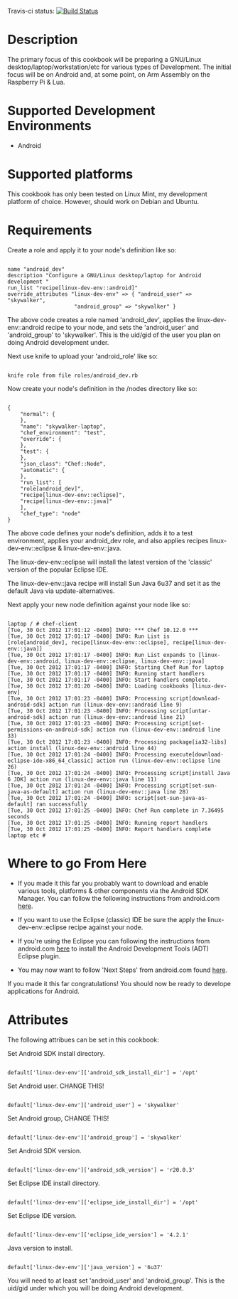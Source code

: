 Travis-ci status: [![Build Status](https://secure.travis-ci.org/jackl0phty/opschef-cookbook-linux-dev-env.png?branch=master)](http://travis-ci.org/jackl0phty/opschef-cookbook-linux-dev-env)

Description
===========

The primary focus of this cookbook will be preparing a GNU/Linux desktop/laptop/workstation/etc for various
types of Development.  The initial focus will be on Android and, at some point, on Arm Assembly on the
Raspberry Pi & Lua.

Supported Development Environments
==================================
* Android

Supported platforms
===================

This cookbook has only been tested on Linux Mint, my development platform of choice.
However, should work on Debian and Ubuntu.

Requirements
============

Create a role and apply it to your node's definition like so:
<pre><code>
name "android_dev"
description "Configure a GNU/Linux desktop/laptop for Android development "
run_list "recipe[linux-dev-env::android]"
override_attributes "linux-dev-env" => { "android_user" => "skywalker",
					 "android_group" => "skywalker" }
</pre></code>

The above code creates a role named 'android_dev', applies the linux-dev-env::android
recipe to your node, and sets the 'android_user' and 'android_group' to 'skywalker'.
This is the uid/gid of the user you plan on doing Android development under.

Next use knife to upload your 'android_role' like so:
<pre><code>
knife role from file roles/android_dev.rb
</pre></code>

Now create your node's definition in the /nodes directory like so:
<pre><code>
{
    "normal": {
    },
    "name": "skywalker-laptop",
    "chef_environment": "test",
    "override": {
    },
	"test": {
    },
    "json_class": "Chef::Node",
    "automatic": {
    },
    "run_list": [
	"role[android_dev]",
	"recipe[linux-dev-env::eclipse]",
	"recipe[linux-dev-env::java]"
    ],
    "chef_type": "node"
}
</pre></code>

The above code defines your node's definition, adds it to a test environment, applies your android_dev role, and 
also applies recipes linux-dev-env::eclipse & linux-dev-env::java.

The linux-dev-env::eclipse will install the latest version of the 'classic' version of the popular Eclipse IDE.

The linux-dev-env::java recipe will install Sun Java 6u37 and set it as the default Java via update-alternatives.
 
Next apply your new node definition against your node like so:
<pre><code>
laptop / # chef-client
[Tue, 30 Oct 2012 17:01:12 -0400] INFO: *** Chef 10.12.0 ***
[Tue, 30 Oct 2012 17:01:17 -0400] INFO: Run List is [role[android_dev], recipe[linux-dev-env::eclipse], recipe[linux-dev-env::java]]
[Tue, 30 Oct 2012 17:01:17 -0400] INFO: Run List expands to [linux-dev-env::android, linux-dev-env::eclipse, linux-dev-env::java]
[Tue, 30 Oct 2012 17:01:17 -0400] INFO: Starting Chef Run for laptop
[Tue, 30 Oct 2012 17:01:17 -0400] INFO: Running start handlers
[Tue, 30 Oct 2012 17:01:17 -0400] INFO: Start handlers complete.
[Tue, 30 Oct 2012 17:01:20 -0400] INFO: Loading cookbooks [linux-dev-env]
[Tue, 30 Oct 2012 17:01:23 -0400] INFO: Processing script[download-android-sdk] action run (linux-dev-env::android line 9)
[Tue, 30 Oct 2012 17:01:23 -0400] INFO: Processing script[untar-android-sdk] action run (linux-dev-env::android line 21)
[Tue, 30 Oct 2012 17:01:23 -0400] INFO: Processing script[set-permissions-on-android-sdk] action run (linux-dev-env::android line 33)
[Tue, 30 Oct 2012 17:01:23 -0400] INFO: Processing package[ia32-libs] action install (linux-dev-env::android line 44)
[Tue, 30 Oct 2012 17:01:24 -0400] INFO: Processing execute[download-eclipse-ide-x86_64_classic] action run (linux-dev-env::eclipse line 26)
[Tue, 30 Oct 2012 17:01:24 -0400] INFO: Processing script[install Java 6 JDK] action run (linux-dev-env::java line 11)
[Tue, 30 Oct 2012 17:01:24 -0400] INFO: Processing script[set-sun-java-as-default] action run (linux-dev-env::java line 28)
[Tue, 30 Oct 2012 17:01:24 -0400] INFO: script[set-sun-java-as-default] ran successfully
[Tue, 30 Oct 2012 17:01:25 -0400] INFO: Chef Run complete in 7.36495 seconds
[Tue, 30 Oct 2012 17:01:25 -0400] INFO: Running report handlers
[Tue, 30 Oct 2012 17:01:25 -0400] INFO: Report handlers complete
laptop etc #
</pre></code>

Where to go From Here
=====================

* If you made it this far you probably want to download and enable various tools, platforms & other components via the Android SDK Manager.
You can follow the following instructions from android.com [here](http://developer.android.com/sdk/installing/adding-packages.html).

* If you want to use the Eclipse (classic) IDE be sure the apply the linux-dev-env::eclipse recipe against your node.

* If you're using the Eclipse you can following the instructions from android.com [here](http://developer.android.com/sdk/installing/installing-adt.html)
to install the Android Development Tools (ADT) Eclipse plugin.

* You may now want to follow 'Next Steps' from android.com found [here](http://developer.android.com/sdk/installing/next.html).

If you made it this far congratulations! You should now be ready to develope applications for Android.

Attributes
==========

The following attribues can be set in this cookbook:

Set Android SDK install directory.
<pre><code>
default['linux-dev-env']['android_sdk_install_dir'] = '/opt'
</pre></code>
Set Android user. CHANGE THIS!
<pre><code>
default['linux-dev-env']['android_user'] = 'skywalker'
</pre></code>
Set Android group, CHANGE THIS!
<pre><code>
default['linux-dev-env']['android_group'] = 'skywalker'
</pre></code>
Set Android SDK version.
<pre><code>
default['linux-dev-env']['android_sdk_version'] = 'r20.0.3'
</pre></code>
Set Eclipse IDE  install directory.
<pre><code>
default['linux-dev-env']['eclipse_ide_install_dir'] = '/opt'
</pre></code>
Set Eclipse IDE version.
<pre><code>
default['linux-dev-env']['eclipse_ide_version'] = '4.2.1'
</pre></code>
Java version to install.
<pre><code>
default['linux-dev-env']['java_version'] = '6u37'
</pre></code>

You will need to at least set 'android_user' and 'android_group'.  This is the uid/gid under which you will be
doing Android development.

